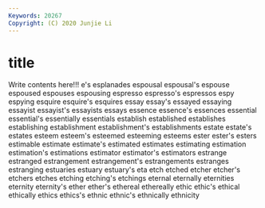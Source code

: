 ```yaml
---
Keywords: 20267
Copyright: (C) 2020 Junjie Li
---
```


# title

Write contents here!!!
e's 
esplanades 
espousal 
espousal's 
espouse 
espoused 
espouses 
espousing 
espresso
espresso's 
espressos 
espy 
espying 
esquire 
esquire's 
esquires 
essay 
essay's 
essayed
essaying 
essayist 
essayist's 
essayists 
essays 
essence 
essence's 
essences 
essential 
essential's
essentially 
essentials 
establish 
established 
establishes 
establishing 
establishment 
establishment's 
establishments 
estate
estate's 
estates 
esteem 
esteem's 
esteemed 
esteeming 
esteems 
ester 
ester's 
esters
estimable 
estimate 
estimate's 
estimated 
estimates 
estimating 
estimation 
estimation's 
estimations 
estimator
estimator's 
estimators 
estrange 
estranged 
estrangement 
estrangement's 
estrangements 
estranges 
estranging 
estuaries
estuary 
estuary's 
eta 
etch 
etched 
etcher 
etcher's 
etchers 
etches 
etching
etching's 
etchings 
eternal 
eternally 
eternities 
eternity 
eternity's 
ether 
ether's 
ethereal
ethereally 
ethic 
ethic's 
ethical 
ethically 
ethics 
ethics's 
ethnic 
ethnic's 
ethnically
ethnicity 

